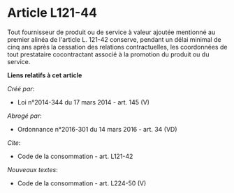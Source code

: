 # Article L121-44

Tout fournisseur de produit ou de service à valeur ajoutée mentionné au premier alinéa de l'article L. 121-42 conserve,
pendant un délai minimal de cinq ans après la cessation des relations contractuelles, les coordonnées de tout prestataire
cocontractant associé à la promotion du produit ou du service.

**Liens relatifs à cet article**

_Créé par_:

  - Loi n°2014-344 du 17 mars 2014 - art. 145 (V)

_Abrogé par_:

  - Ordonnance n°2016-301 du 14 mars 2016 - art. 34 (VD)

_Cite_:

  - Code de la consommation - art. L121-42

_Nouveaux textes_:

  - Code de la consommation - art. L224-50 (V)
